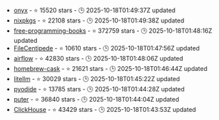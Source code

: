 - [onyx](https://github.com/onyx-dot-app/onyx) - ⭐ 15520 stars - 🕒 2025-10-18T01:49:37Z updated
- [nixpkgs](https://github.com/NixOS/nixpkgs) - ⭐ 22108 stars - 🕒 2025-10-18T01:49:38Z updated
- [free-programming-books](https://github.com/EbookFoundation/free-programming-books) - ⭐ 372759 stars - 🕒 2025-10-18T01:48:16Z updated
- [FileCentipede](https://github.com/filecxx/FileCentipede) - ⭐ 10610 stars - 🕒 2025-10-18T01:47:56Z updated
- [airflow](https://github.com/apache/airflow) - ⭐ 42830 stars - 🕒 2025-10-18T01:48:06Z updated
- [homebrew-cask](https://github.com/Homebrew/homebrew-cask) - ⭐ 21621 stars - 🕒 2025-10-18T01:46:44Z updated
- [litellm](https://github.com/BerriAI/litellm) - ⭐ 30029 stars - 🕒 2025-10-18T01:45:22Z updated
- [pyodide](https://github.com/pyodide/pyodide) - ⭐ 13785 stars - 🕒 2025-10-18T01:44:28Z updated
- [puter](https://github.com/HeyPuter/puter) - ⭐ 36840 stars - 🕒 2025-10-18T01:44:04Z updated
- [ClickHouse](https://github.com/ClickHouse/ClickHouse) - ⭐ 43429 stars - 🕒 2025-10-18T01:43:53Z updated
